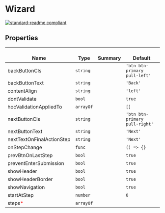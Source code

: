 # Wizard
  [![standard-readme compliant](https://img.shields.io/badge/standard--readme-OK-green.svg?style=flat-square)](https://github.com/RichardLitt/standard-readme)
  

  ## Properties
  | </br>Name | </br>Type | </br>Summary | </br>Default | 
| ---- | ---- | ---- | ---- |
| backButtonCls | `string` |  | `'btn btn-primary pull-left'` |
| backButtonText | `string` |  | `'Back'` |
| contentAlign | `string` |  | `'left'` |
| dontValidate | `bool` |  | `true` |
| hocValidationAppliedTo | `arrayOf` |  | `[]` |
| nextButtonCls | `string` |  | `'btn btn-primary pull-right'` |
| nextButtonText | `string` |  | `'Next'` |
| nextTextOnFinalActionStep | `string` |  | `'Next'` |
| onStepChange | `func` |  | `() => {}` |
| prevBtnOnLastStep | `bool` |  | `true` |
| preventEnterSubmission | `bool` |  | `true` |
| showHeader | `bool` |  | `true` |
| showHeaderBorder | `bool` |  | `true` |
| showNavigation | `bool` |  | `true` |
| startAtStep | `number` |  | `0` |
| steps<font color="red">*</font> | `arrayOf` |  |  |